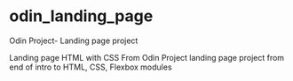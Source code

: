 # odin_landing_page
Odin Project- Landing page project

Landing page HTML with CSS
From Odin Project landing page project from end of intro to HTML, CSS, Flexbox modules
